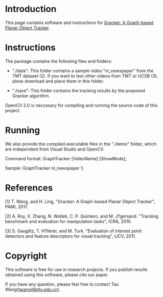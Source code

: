 Introduction
============

This page contains software and instructions for [Gracker: A Graph-based Planar Object Tracker](1).  


Instructions
============

The package contains the following files and folders:

- "./data": This folder contains a sample video "nl_newspaper" from the TMT dataset (2). If you want to test other videos from TMT or UCSB (3), plese download and place them in this folder.

- "./save": This folder contains the tracking results by the proposed Gracker algorithm.

OpenCV 2.0 is neccesary for compiling and running the source code of this project.


Running
============

We also provide the compiled executable files in the "./demo" folder, which are independent from Visual Studio and OpenCV. 

Command format:
	GraphTracker [VideoName] [ShowMode];

Sample: 
	GraphTracker nl_newspaper 1;


References
==========

[1] T. Wang, and H. Ling, "Gracker: A Graph-based Planar Object Tracker", PAMI, 2017.

[2] A. Roy, X. Zhang, N. Wolleb, C. P. Quintero, and M. J?gersand. "Tracking
benchmark and evaluation for manipulation tasks", ICRA, 2015.

[3]  S. Gauglitz, T. H?llerer, and M. Turk. "Evaluation of interest point
detectors and feature descriptors for visual tracking", IJCV, 2011.



Copyright
=========

This software is free for use in research projects. If you
publish results obtained using this software, please cite our paper.
  

If you have any question, please feel free to contact Tao Wang(twang@bjtu.edu.cn).

